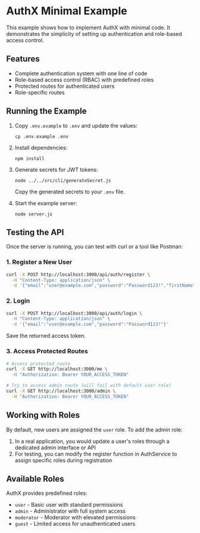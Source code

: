 # AuthX Minimal Example

This example shows how to implement AuthX with minimal code. It demonstrates the simplicity of setting up authentication and role-based access control.

## Features

- Complete authentication system with one line of code
- Role-based access control (RBAC) with predefined roles
- Protected routes for authenticated users
- Role-specific routes 

## Running the Example

1. Copy `.env.example` to `.env` and update the values:
   ```
   cp .env.example .env
   ```

2. Install dependencies:
   ```
   npm install
   ```

3. Generate secrets for JWT tokens:
   ```
   node ../../src/cli/generateSecret.js
   ```
   Copy the generated secrets to your `.env` file.

4. Start the example server:
   ```
   node server.js
   ```

## Testing the API

Once the server is running, you can test with curl or a tool like Postman:

### 1. Register a New User
```bash
curl -X POST http://localhost:3000/api/auth/register \
  -H "Content-Type: application/json" \
  -d '{"email":"user@example.com","password":"Password123!","firstName":"John","lastName":"Doe"}'
```

### 2. Login
```bash
curl -X POST http://localhost:3000/api/auth/login \
  -H "Content-Type: application/json" \
  -d '{"email":"user@example.com","password":"Password123!"}'
```
Save the returned access token.

### 3. Access Protected Routes
```bash
# Access protected route
curl -X GET http://localhost:3000/me \
  -H "Authorization: Bearer YOUR_ACCESS_TOKEN"

# Try to access admin route (will fail with default user role)
curl -X GET http://localhost:3000/admin \
  -H "Authorization: Bearer YOUR_ACCESS_TOKEN"
```

## Working with Roles

By default, new users are assigned the `user` role. To add the admin role:

1. In a real application, you would update a user's roles through a dedicated admin interface or API
2. For testing, you can modify the register function in AuthService to assign specific roles during registration

## Available Roles

AuthX provides predefined roles:
- `user` - Basic user with standard permissions
- `admin` - Administrator with full system access
- `moderator` - Moderator with elevated permissions
- `guest` - Limited access for unauthenticated users 